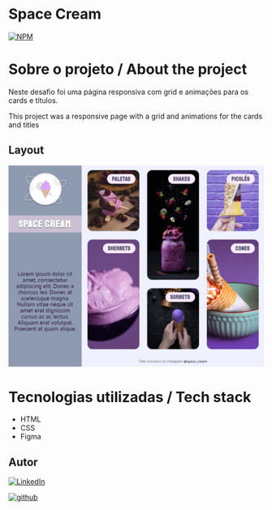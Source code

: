 # Space Cream
[![NPM](https://img.shields.io/npm/l/react)](./LICENSE)

# Sobre o projeto / About the project

Neste desafio foi uma página responsiva com grid e animações para os cards e títulos.

This project was a responsive page with a grid and animations for the cards and titles

## Layout
![screen1](./assets/page-space-cream.png)


# Tecnologias utilizadas / Tech stack
- HTML
- CSS
- Figma

## Autor

[![LinkedIn](https://img.shields.io/badge/-Rafael%20Nascimento-000099?style=flat&logo=linkedin)](https://www.linkedin.com/in/rafaelvnascimento/)

[![github](https://img.shields.io/badge/-Rafael%20Nascimento-000000?style=flat&logo=github)](https://www.linkedin.com/in/rafaelvnascimento/)
